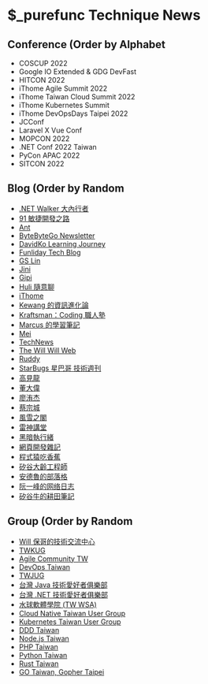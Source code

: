 # $_purefunc Technique News

## Conference (Order by Alphabet

* COSCUP 2022
* Google IO Extended & GDG DevFast
* HITCON 2022
* iThome Agile Summit 2022
* iThome Taiwan Cloud Summit 2022
* iThome Kubernetes Summit
* iThome DevOpsDays Taipei 2022
* JCConf
* Laravel X Vue Conf
* MOPCON 2022
* .NET Conf 2022 Taiwan
* PyCon APAC 2022
* SITCON 2022

## Blog (Order by Random

* [.NET Walker 大內行者](https://www.facebook.com/DotNetWalker)
* [91 敏捷開發之路](https://www.facebook.com/91agile)
* [Ant](https://www.facebook.com/yftzeng.tw)
* [ByteByteGo Newsletter](https://blog.bytebytego.com/)
* [DavidKo Learning Journey](https://www.facebook.com/DavidLearningJourney)
* [Funliday Tech Blog](https://techblog.funliday.com)
* [GS Lin](https://blog.gslin.org)
* [Jini](https://www.facebook.com/jakarta99)
* [Gipi](https://www.facebook.com/gipi.net)
* [Huli 隨意聊](https://www.facebook.com/huli.blog)
* [iThome](https://www.ithome.com.tw/news)
* [Kewang 的資訊進化論](https://www.facebook.com/kewang.information)
* [Kraftsman：Coding 職人塾](https://www.facebook.com/kraftsman.io)
* [Marcus 的學習筆記](https://www.facebook.com/marcustung.tech)
* [Mei](https://www.facebook.com/mei.studio.li)
* [TechNews](https://technews.tw)
* [The Will Will Web](https://blog.miniasp.com)
* [Ruddy](https://www.facebook.com/ruddyl.lee)
* [StarBugs 星巴哥 技術週刊](https://weekly.starbugs.dev)
* [高見龍](https://www.facebook.com/eddiekao)
* [董大偉](https://www.facebook.com/isdaviddong)
* [廖洧杰](https://www.facebook.com/sfismy)
* [蔡宗城](https://www.facebook.com/smalltown0110)
* [風雪之閣](https://www.facebook.com/cooldotnet)
* [雷神講堂](https://www.facebook.com/groups/892498740830285)
* [黑暗執行緒](https://blog.darkthread.net)
* [網頁開發雜記](https://www.facebook.com/thingsaboutwebdev)
* [程式猿吃香蕉](https://www.facebook.com/banana4coder)
* [矽谷大齡工程師](https://www.facebook.com/elderengineer)
* [安德魯的部落格](https://www.facebook.com/andrew.blog.0928)
* [阮一峰的网络日志](https://www.ruanyifeng.com/blog)
* [矽谷牛的耕田筆記](https://www.facebook.com/technologynoteniu)

## Group (Order by Random

* [Will 保哥的技術交流中心](https://www.facebook.com/will.fans)
* [TWKUG](https://www.facebook.com/kotlintwn)
* [Agile Community TW](https://www.facebook.com/AgileCommunity.tw)
* [DevOps Taiwan](https://www.facebook.com/groups/817976138289434)
* [TWJUG](https://www.facebook.com/groups/twjug)
* [台灣 Java 技術愛好者俱樂部](https://www.facebook.com/groups/javatwug)
* [台灣 .NET 技術愛好者俱樂部](https://www.facebook.com/groups/DotNetUserGroupTaiwan)
* [水球軟體學院 (TW WSA)](https://www.facebook.com/groups/wsa.tw)
* [Cloud Native Taiwan User Group](https://www.facebook.com/groups/cloudnative.tw)
* [Kubernetes Taiwan User Group](https://www.facebook.com/groups/k8s.tw)
* [DDD Taiwan](https://www.facebook.com/groups/dddtaiwan)
* [Node.js Taiwan](https://www.facebook.com/groups/node.js.tw)
* [PHP Taiwan](https://www.facebook.com/groups/199493136812961)
* [Python Taiwan](https://www.facebook.com/groups/197223143437)
* [Rust Taiwan](https://www.facebook.com/groups/rust.tw)
* [GO Taiwan, Gopher Taipei](https://www.facebook.com/groups/269001993248363)
